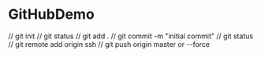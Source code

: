 # GitHubDemo
// git init
// git status
// git add .
// git commit -m "initial commit"
// git status
// git remote add origin ssh
// git push origin master or --force 
